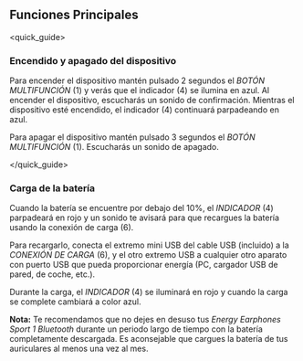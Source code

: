 ## Funciones Principales
<quick_guide>
### Encendido y apagado del dispositivo

Para encender el dispositivo mantén pulsado 2 segundos el *BOTÓN MULTIFUNCIÓN* (1) y verás que el indicador (4) se ilumina en azul. Al encender el dispositivo, escucharás un sonido de confirmación. Mientras el dispositivo esté encendido, el indicador (4) continuará parpadeando en azul. 

Para apagar el dispositivo mantén pulsado 3 segundos el *BOTÓN MULTIFUNCIÓN* (1). Escucharás un sonido de apagado.

</quick_guide>

### Carga de la batería

Cuando la batería se encuentre por debajo del 10%, el *INDICADOR* (4) parpadeará en rojo y un sonido te avisará para que recargues la batería usando la conexión de carga (6). 

Para recargarlo, conecta el extremo mini USB del cable USB (incluido) a la *CONEXIÓN DE CARGA* (6), y el otro extremo USB a cualquier otro aparato con puerto USB que pueda proporcionar energía (PC, cargador USB de pared, de coche, etc.).

Durante la carga, el *INDICADOR* (4) se iluminará en rojo y cuando la carga se complete cambiará a color azul.


**Nota:** Te recomendamos que no dejes en desuso tus *Energy Earphones Sport 1 Bluetooth* durante un periodo largo de tiempo con la batería completamente descargada. Es aconsejable que cargues la batería de tus auriculares al menos una vez al mes.
